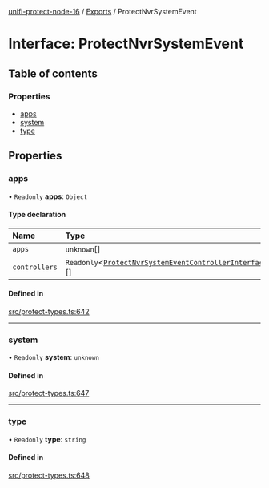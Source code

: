 [unifi-protect-node-16](../README.md) / [Exports](../modules.md) / ProtectNvrSystemEvent

# Interface: ProtectNvrSystemEvent

## Table of contents

### Properties

- [apps](ProtectNvrSystemEvent.md#apps)
- [system](ProtectNvrSystemEvent.md#system)
- [type](ProtectNvrSystemEvent.md#type)

## Properties

### apps

• `Readonly` **apps**: `Object`

#### Type declaration

| Name | Type |
| :------ | :------ |
| `apps` | `unknown`[] |
| `controllers` | `Readonly`\<[`ProtectNvrSystemEventControllerInterface`](ProtectNvrSystemEventControllerInterface.md)\>[] |

#### Defined in

[src/protect-types.ts:642](https://github.com/StranskyTeam/unifi-protect-node-16/blob/49a2571/src/protect-types.ts#L642)

___

### system

• `Readonly` **system**: `unknown`

#### Defined in

[src/protect-types.ts:647](https://github.com/StranskyTeam/unifi-protect-node-16/blob/49a2571/src/protect-types.ts#L647)

___

### type

• `Readonly` **type**: `string`

#### Defined in

[src/protect-types.ts:648](https://github.com/StranskyTeam/unifi-protect-node-16/blob/49a2571/src/protect-types.ts#L648)
